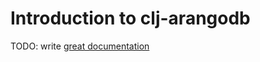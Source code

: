 # Introduction to clj-arangodb

TODO: write [great documentation](http://jacobian.org/writing/what-to-write/)
